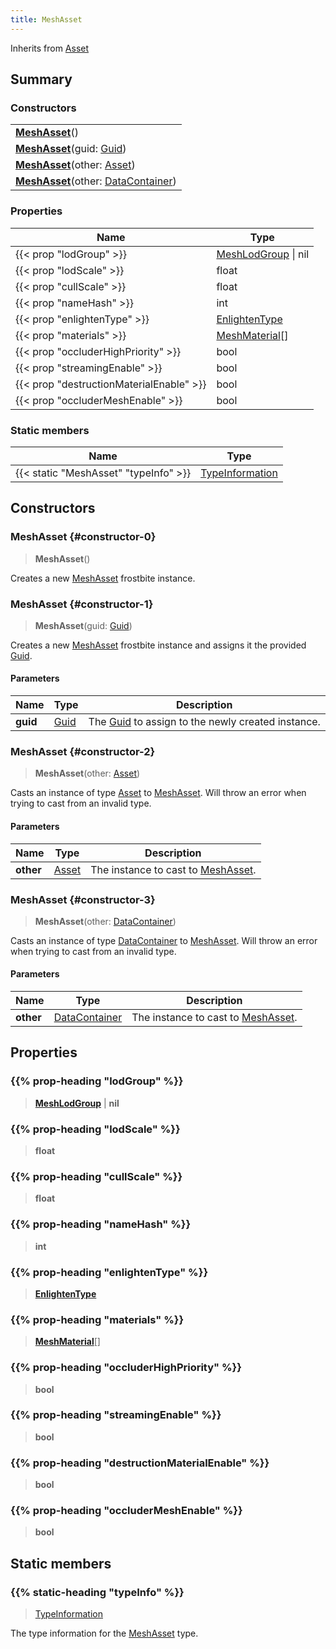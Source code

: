 ```yaml
---
title: MeshAsset
---
```


Inherits from 
[Asset](/vext/ref/fb/asset)

## Summary
### Constructors
| |
| ----------- |
| **[MeshAsset](#constructor-0)**() |
| **[MeshAsset](#constructor-1)**(guid: [Guid](/vext/ref/shared/class/guid)) |
| **[MeshAsset](#constructor-2)**(other: [Asset](/vext/ref/fb/asset)) |
| **[MeshAsset](#constructor-3)**(other: [DataContainer](/vext/ref/shared/class/datacontainer)) |

### Properties
| Name | Type |
| ---- | ---- |
| {{< prop "lodGroup" >}} | [MeshLodGroup](/vext/ref/fb/meshlodgroup) \| nil |
| {{< prop "lodScale" >}} | float |
| {{< prop "cullScale" >}} | float |
| {{< prop "nameHash" >}} | int |
| {{< prop "enlightenType" >}} | [EnlightenType](/vext/ref/fb/enlightentype) |
| {{< prop "materials" >}} | [MeshMaterial](/vext/ref/fb/meshmaterial)[] |
| {{< prop "occluderHighPriority" >}} | bool |
| {{< prop "streamingEnable" >}} | bool |
| {{< prop "destructionMaterialEnable" >}} | bool |
| {{< prop "occluderMeshEnable" >}} | bool |

### Static members
| Name | Type |
| ---- | ---- |
| {{< static "MeshAsset" "typeInfo" >}} | [TypeInformation](/vext/ref/shared/class/typeinformation) |

## Constructors
### MeshAsset {#constructor-0}
> **MeshAsset**()

Creates a new [MeshAsset](/vext/ref/fb/meshasset) frostbite instance.

### MeshAsset {#constructor-1}
> **MeshAsset**(guid: [Guid](/vext/ref/shared/class/guid))

Creates a new [MeshAsset](/vext/ref/fb/meshasset) frostbite instance and assigns it the provided [Guid](/vext/ref/shared/class/guid).

#### Parameters
| Name | Type | Description |
| ---- | ---- | ----------- |
| **guid** | [Guid](/vext/ref/shared/class/guid) | The [Guid](/vext/ref/shared/class/guid) to assign to the newly created instance. |

### MeshAsset {#constructor-2}
> **MeshAsset**(other: [Asset](/vext/ref/fb/asset))

Casts an instance of type [Asset](/vext/ref/fb/asset) to [MeshAsset](/vext/ref/fb/meshasset). Will throw an error when trying to cast from an invalid type.

#### Parameters
| Name | Type | Description |
| ---- | ---- | ----------- |
| **other** | [Asset](/vext/ref/fb/asset) | The instance to cast to [MeshAsset](/vext/ref/fb/meshasset). |

### MeshAsset {#constructor-3}
> **MeshAsset**(other: [DataContainer](/vext/ref/shared/class/datacontainer))

Casts an instance of type [DataContainer](/vext/ref/shared/class/datacontainer) to [MeshAsset](/vext/ref/fb/meshasset). Will throw an error when trying to cast from an invalid type.

#### Parameters
| Name | Type | Description |
| ---- | ---- | ----------- |
| **other** | [DataContainer](/vext/ref/shared/class/datacontainer) | The instance to cast to [MeshAsset](/vext/ref/fb/meshasset). |

## Properties
### {{% prop-heading "lodGroup" %}}
> **[MeshLodGroup](/vext/ref/fb/meshlodgroup)** | **nil**

### {{% prop-heading "lodScale" %}}
> **float**

### {{% prop-heading "cullScale" %}}
> **float**

### {{% prop-heading "nameHash" %}}
> **int**

### {{% prop-heading "enlightenType" %}}
> **[EnlightenType](/vext/ref/fb/enlightentype)**

### {{% prop-heading "materials" %}}
> **[MeshMaterial](/vext/ref/fb/meshmaterial)**[]

### {{% prop-heading "occluderHighPriority" %}}
> **bool**

### {{% prop-heading "streamingEnable" %}}
> **bool**

### {{% prop-heading "destructionMaterialEnable" %}}
> **bool**

### {{% prop-heading "occluderMeshEnable" %}}
> **bool**

## Static members
### {{% static-heading "typeInfo" %}}
> [TypeInformation](/vext/ref/shared/class/typeinformation)

The type information for the [MeshAsset](/vext/ref/fb/meshasset) type.

